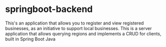 # springboot-backend
This's an application that allows you to register and view registered businesses, as an initiative to support local businesses.  This is a server application that allows querying regions and implements a CRUD for clients, built in Spring Boot Java
